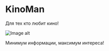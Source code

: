 # KinoMan

Для тех кто любит кино!

![Image alt](https://github.com/manerror502/kinoman/blob/fcc4fcc51d9bbbfdf667481d68022c482a3ef286/public/img/kinomanPR.jpg)

Минимум информации, максимум интереса!
